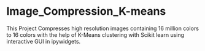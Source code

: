 # Image_Compression_K-means
This Project Compresses high resolution images containing 16 million colors to 16 colors with the help of K-Means clustering with Scikit learn using interactive GUI in ipywidgets. 
